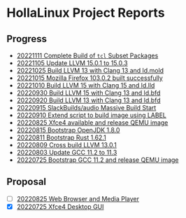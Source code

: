 # HollaLinux Project Reports


## Progress
- [20221111 Complete Build of `tcl` Subset Packages](/reports/progress-20221111)
- [20221105 Update LLVM 15.0.1 to 15.0.3](/reports/progress-20221105.md)
- [20221025 Build LLVM 13 with Clang 13 and ld.mold](/reports/progress-20221025.md)
- [20221015 Mozilla Firefox 103.0.2 built successfully](/reports/progress-20221015.md)
- [20221010 Build LLVM 15 with Clang 15 and ld.lld](/reports/progress-20221010.md)
- [20220930 Build LLVM 15 with Clang 13 and ld.bfd](/reports/progress-20220930.md)
- [20220920 Build LLVM 13 with Clang 13 and ld.bfd](/reports/progress-20220920.md)
- [20220915 SlackBuilds/audio Massive Build Start](/reports/progress-20220915.md)
- [20220910 Extend script to build image using LABEL](/reports/progress-20220910.md)
- [20220825 Xfce4 available and release QEMU image](/reports/progress-20220825.md)
- [20220815 Bootstrap OpenJDK 1.8.0](/reports/progress-20220815.md)
- [20220811 Bootstrap Rust 1.62.1](/reports/progress-20220811.md)
- [20220809 Cross build LLVM 13.0.1](/reports/progress-20220809.md)
- [20220803 Update GCC 11.2 to 11.3](/reports/progress-20220803.md)
- [20220725 Bootstrap GCC 11.2 and release QEMU image](/reports/progress-20220725.md)


## Proposal

- [ ] [20220825 Web Browser and Media Player](/reports/proposal-20220825.md)
- [x] [20220725 Xfce4 Desktop GUI](/reports/proposal-20220725.md)
